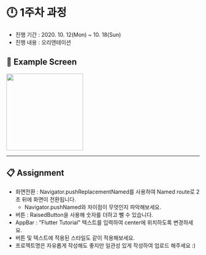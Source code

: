 # :clock12: 1주차 과정

- 진행 기간 : 2020. 10. 12(Mon) ~ 10. 18(Sun)
- 진행 내용 : 오리엔테이션



## :iphone: Example Screen
<img width = "200" src = "https://user-images.githubusercontent.com/55150540/95723758-73b5be00-0cb0-11eb-9a19-f18c8ab50a89.gif">

<hr>

## :clipboard: Assignment
- 화면전환 : Navigator.pushReplacementNamed를 사용하여 Named route로 2초 뒤에 화면이 전환됩니다. 
   + Navigator.pushNamed와 차이점이 무엇인지 파악해보세요.
- 버튼 :  RaisedButton을 사용해 숫자를 더하고 뺄 수 있습니다. 
- AppBar : "Flutter Tutorial" 텍스트를 입력하여 center에 위치하도록 변경하세요.
- 버튼 및 텍스트에 적용된 스타일도 같이 적용해보세요.
- 프로젝트명은 자유롭게 작성해도 좋지만 일관성 있게 작성하여 업로드 해주세요 :)




